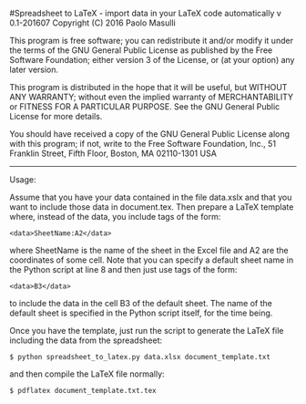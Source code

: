 #Spreadsheet to LaTeX - import data in your LaTeX code automatically
v 0.1-201607
Copyright (C) 2016 Paolo Masulli

This program is free software; you can redistribute it and/or modify
it under the terms of the GNU General Public License as published by
the Free Software Foundation; either version 3 of the License, or
(at your option) any later version.

This program is distributed in the hope that it will be useful,
but WITHOUT ANY WARRANTY; without even the implied warranty of
MERCHANTABILITY or FITNESS FOR A PARTICULAR PURPOSE.  See the
GNU General Public License for more details.

You should have received a copy of the GNU General Public License
along with this program; if not, write to the Free Software Foundation,
Inc., 51 Franklin Street, Fifth Floor, Boston, MA 02110-1301  USA

---
Usage:


Assume that you have your data contained in the file data.xslx and that you want to include those data in document.tex. Then prepare a LaTeX template where, instead of the data, you include tags of the form:

    <data>SheetName:A2</data>

where SheetName is the name of the sheet in the Excel file and A2 are the coordinates of some cell. Note that you can specify a default sheet name in the Python script at line 8 and then just use tags of the form:

    <data>B3</data>

to include the data in the cell B3 of the default sheet.
The name of the default sheet is specified in the Python script itself, for the time being.


Once you have the template, just run the script to generate the LaTeX file including the data from the spreadsheet:

    $ python spreadsheet_to_latex.py data.xlsx document_template.txt

and then compile the LaTeX file normally:

    $ pdflatex document_template.txt.tex

